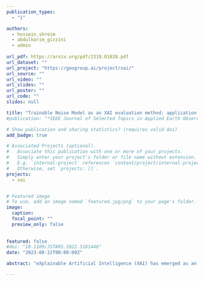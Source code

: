```yaml
---
publication_types:
  - "1"

authors:
  - hossein_shreim
  - abdulkarim_gizzini
  - admin
  
url_pdf: https://arxiv.org/pdf/2310.01828.pdf
url_dataset: ""
url_project: "https://geogroup.ai/project/xai/"
url_source: ""
url_video: ""
url_slides: ""
url_poster: ""
url_code: ""
slides: null

title: "Trainable Noise Model as an XAI evaluation method: application on Sobol for remote sensing image segmentation"
#publication: "*IEEE Journal of Selected Topics in Applied Earth Observations and Remote Sensing*"

# Show publication and sharing statistics? (requires valid doi)
add_badge: true

# Associated Projects (optional).
#   Associate this publication with one or more of your projects.
#   Simply enter your project's folder or file name without extension.
#   E.g. `internal-project` references `content/project/internal-project/index.md`.
#   Otherwise, set `projects: []`.
projects:
  - xai


# Featured image
# To use, add an image named `featured.jpg/png` to your page's folder. 
image:
  caption:
  focal_point: ""
  preview_only: false
  
  
featured: false
#doi: "10.1109/JSTARS.2022.3181446"
date: "2023-08-22T00:00:00Z"

abstract: "eXplainable Artificial Intelligence (XAI) has emerged as an essential requirement when dealing with mission-critical applications, ensuring transparency and interpretability of the employed black box AI models. XAI significance spans various domains, from healthcare to finance, where understanding the decision-making process of deep learning algorithms is essential. Most computer vision AI-based models are often black boxes; hence, providing explainability of image processing deep neural networks is crucial for their wide adoption and deployment in medical image analysis, autonomous driving, and remote sensing applications. Existing XAI methods aim to provide insights about the methodology used by the black box model in making decisions by highlighting the most relevant regions within the input image that contribute to the model's prediction. Recently, several XAI methods for image classification tasks have been introduced. On the contrary, image segmentation has received comparatively less attention in the context of explainability, even though it is a fundamental task in computer vision applications, especially in remote sensing. Only some research proposes gradient-based XAI algorithms for image segmentation. This paper adapts the recent gradient-free Sobol XAI method for semantic segmentation. To measure the performance of the Sobol method for segmentation, we propose a quantitative XAI evaluation method based on a learnable noise model. The main objective of this model is to induce noise on the explanation maps, where higher induced noise signifies low accuracy and vice-versa. A thorough benchmark is conducted using high-resolution satellite images focusing on buildings' segmentation tasks. Our results reveal that the proposed noise-based evaluation technique can effectively compare the fidelity of different XAI methods."

---
```

